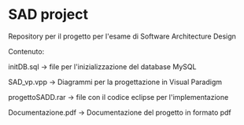 # SAD project
Repository per il progetto per l'esame di Software Architecture Design

Contenuto:

initDB.sql  -> file per l'inizializzazione del database MySQL

SAD_vp.vpp  -> Diagrammi per la progettazione in Visual Paradigm

progettoSADD.rar  -> file con il codice eclipse per l'implementazione

Documentazione.pdf  -> Documentazione del progetto in formato pdf
